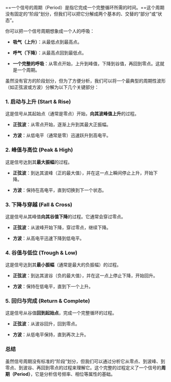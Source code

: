 ==一个信号的周期（Period）是指它完成一个完整循环所需的时间。==这个周期没有固定的“阶段”划分，但我们可以把它分解成两个基本的、交替的“部分”或“状态”。

你可以把一个信号周期想象成一个人的呼吸：

- **吸气（上升）**：从最低点到最高点。
    
- **呼气（下降）**：从最高点回到最低点。
    
- **一个完整的呼吸**：从零点开始，上升到峰值，下降到谷值，再回到零点。这就是一个周期。
    

虽然没有官方的阶段划分，但为了方便分析，我们可以将一个最典型的周期性波形（如正弦波或方波）分解为以下几个关键部分：

### 1. 启动与上升 (Start & Rise)

这是信号从其起始点（通常是零点）开始，**向其波峰值上升**的过程。

- **正弦波**：从零点开始，逐渐上升到其最大正振幅。
    
- **方波**：从低电平（通常是零）迅速跃升到高电平。
    

### 2. 峰值与高位 (Peak & High)

这是信号达到其**最大振幅**的过程。

- **正弦波**：到达其波峰（正的最大值），并在这一点上瞬间停止上升，开始下降。
    
- **方波**：保持在高电平，直到切换到下一个状态。
    

### 3. 下降与穿越 (Fall & Cross)

这是信号从其峰值**向其谷值下降**的过程。它通常会穿过零点。

- **正弦波**：从波峰开始下降，穿过零点，继续下降。
    
- **方波**：从高电平迅速下降到低电平。
    

### 4. 谷值与低位 (Trough & Low)

这是信号达到其**最小振幅**（通常是最大的负振幅）的过程。

- **正弦波**：到达其波谷（负的最大值），并在这一点上停止下降，开始回升。
    
- **方波**：保持在低电平，直到下一个上升。
    

### 5. 回归与完成 (Return & Complete)

这是信号从谷值**回到起始点**，完成一个完整循环的过程。

- **正弦波**：从波谷回升，回到零点。
    
- **方波**：从低电平保持，直到再次上升。
    

### 总结

虽然信号周期没有标准的“阶段”划分，但我们可以通过分析它从零点、到波峰、到零点、到波谷、再回到零点的过程来理解它。这个完整的过程定义了一个信号的**周期（Period）**，它是分析信号频率、相位等属性的基础。